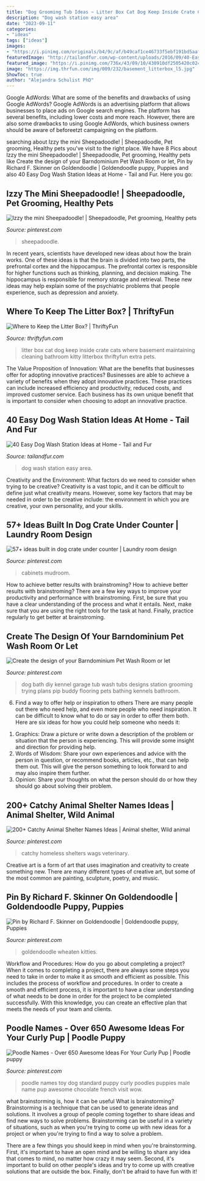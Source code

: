 ```yaml
---
title: "Dog Grooming Tub Ideas ~ Litter Box Cat Dog Keep Inside Crate Cats Where Basement Maintaining Cleaning Bathroom Kitty Litterbox Thriftyfun Extra Pets"
description: "Dog wash station easy area"
date: "2023-09-11"
categories:
- "ideas"
tags: ["ideas"]
images:
- "https://i.pinimg.com/originals/b4/9c/af/b49caf1ce46733f5ebf191bd5aaf24cc.jpg"
featuredImage: "http://tailandfur.com/wp-content/uploads/2016/09/40-Easy-Dog-Wash-Area-Ideas-20.jpg"
featured_image: "https://i.pinimg.com/736x/43/09/10/430910df2505420c0249eceaa2d0f524.jpg"
image: "https://img.thrfun.com/img/009/232/basement_litterbox_l5.jpg"
ShowToc: true
author: "Alejandra Schulist PhD"
---
```



Google AdWords: What are some of the benefits and drawbacks of using Google AdWords?
Google AdWords is an advertising platform that allows businesses to place ads on Google search engines. The platform has several benefits, including lower costs and more reach. However, there are also some drawbacks to using Google AdWords, which business owners should be aware of beforeetzt campaigning on the platform.

	

		
searching about Izzy the mini Sheepadoodle! | Sheepadoodle, Pet grooming, Healthy pets you've visit to the right place. We have 8 Pics about Izzy the mini Sheepadoodle! | Sheepadoodle, Pet grooming, Healthy pets like Create the design of your Barndominium Pet Wash Room or let, Pin by Richard F. Skinner on Goldendoodle | Goldendoodle puppy, Puppies and also 40 Easy Dog Wash Station Ideas at Home - Tail and Fur. Here you go:
		
    
## Izzy The Mini Sheepadoodle! | Sheepadoodle, Pet Grooming, Healthy Pets

<img loading=lazy src="https://i.pinimg.com/736x/ce/f3/1d/cef31dc671a5a1ae9dd4c9058caa78cb.jpg" onerror="this.onerror=null;this.src='https://tse4.mm.bing.net/th?id=OIP.3bq8_CZP0pRLGz2GoFzu8QHaHb&amp;pid=15.1';" alt="Izzy the mini Sheepadoodle! | Sheepadoodle, Pet grooming, Healthy pets">

_Source: pinterest.com_

>sheepadoodle. 

	

In recent years, scientists have developed new ideas about how the brain works. One of these ideas is that the brain is divided into two parts, the prefrontal cortex and the hippocampus. The prefrontal cortex is responsible for higher functions such as thinking, planning, and decision making. The hippocampus is responsible for memory storage and retrieval. These new ideas may help explain some of the psychiatric problems that people experience, such as depression and anxiety.

    
## Where To Keep The Litter Box? | ThriftyFun

<img loading=lazy src="https://img.thrfun.com/img/009/232/basement_litterbox_l5.jpg" onerror="this.onerror=null;this.src='https://tse1.mm.bing.net/th?id=OIP.LqLRTQts5n8umOroQL-fAAHaJ4&amp;pid=15.1';" alt="Where to Keep the Litter Box? | ThriftyFun">

_Source: thriftyfun.com_

>litter box cat dog keep inside crate cats where basement maintaining cleaning bathroom kitty litterbox thriftyfun extra pets. 

	

The Value Proposition of Innovation: What are the benefits that businesses offer for adopting innovative practices?
Businesses are able to achieve a variety of benefits when they adopt innovative practices. These practices can include increased efficiency and productivity, reduced costs, and improved customer service. Each business has its own unique benefit that is important to consider when choosing to adopt an innovative practice.

    
## 40 Easy Dog Wash Station Ideas At Home - Tail And Fur

<img loading=lazy src="http://tailandfur.com/wp-content/uploads/2016/09/40-Easy-Dog-Wash-Area-Ideas-20.jpg" onerror="this.onerror=null;this.src='https://tse4.mm.bing.net/th?id=OIP.-fWfzJCGIKcNyYDqEos-yQHaJ4&amp;pid=15.1';" alt="40 Easy Dog Wash Station Ideas at Home - Tail and Fur">

_Source: tailandfur.com_

>dog wash station easy area. 

	

Creativity and the Environment: What factors do we need to consider when trying to be creative?
Creativity is a vast topic, and it can be difficult to define just what creativity means. However, some key factors that may be needed in order to be creative include: the environment in which you are creative, your own personality, and your skills.

    
## 57+ Ideas Built In Dog Crate Under Counter | Laundry Room Design

<img loading=lazy src="https://i.pinimg.com/736x/22/6e/be/226ebe67e5d57277602ea4b55376c8a3.jpg" onerror="this.onerror=null;this.src='https://tse3.mm.bing.net/th?id=OIP.jEENPcsSVPBFqlNrmNTbnwAAAA&amp;pid=15.1';" alt="57+ ideas built in dog crate under counter | Laundry room design">

_Source: pinterest.com_

>cabinets mudroom. 

	

How to achieve better results with brainstroming?
How to achieve better results with brainstroming? There are a few key ways to improve your productivity and performance with brainstroming. First, be sure that you have a clear understanding of the process and what it entails. Next, make sure that you are using the right tools for the task at hand. Finally, practice regularly to get better at brainstroming.

    
## Create The Design Of Your Barndominium Pet Wash Room Or Let

<img loading=lazy src="https://i.pinimg.com/originals/b4/9c/af/b49caf1ce46733f5ebf191bd5aaf24cc.jpg" onerror="this.onerror=null;this.src='https://tse4.mm.bing.net/th?id=OIP.zxg9b4b8iOPGtAEmL7eQrQHaNJ&amp;pid=15.1';" alt="Create the design of your Barndominium Pet Wash Room or let">

_Source: pinterest.com_

>dog bath diy kennel garage tub wash tubs designs station grooming trying plans pip buddy flooring pets bathing kennels bathroom. 

	

6) Find a way to offer help or inspiration to others
There are many people out there who need help, and even more people who need inspiration. It can be difficult to know what to do or say in order to offer them both. Here are six ideas for how you could help someone who needs it: 
1. Graphics: Draw a picture or write down a description of the problem or situation that the person is experiencing. This will provide some insight and direction for providing help. 
2. Words of Wisdom: Share your own experiences and advice with the person in question, or recommend books, articles, etc., that can help them out. This will give the person something to look forward to and may also inspire them further. 
3. Opinion: Share your thoughts on what the person should do or how they should go about solving their problem.

    
## 200+ Catchy Animal Shelter Names Ideas | Animal Shelter, Wild Animal

<img loading=lazy src="https://i.pinimg.com/736x/bf/87/45/bf874540d429248e0859fa5c0059c365.jpg" onerror="this.onerror=null;this.src='https://tse4.mm.bing.net/th?id=OIP.-hWcrn8LTrZsRoldPGslywHaKQ&amp;pid=15.1';" alt="200+ Catchy Animal Shelter Names Ideas | Animal shelter, Wild animal">

_Source: pinterest.com_

>catchy homeless shelters wags veterinary. 

	

Creative art is a form of art that uses imagination and creativity to create something new. There are many different types of creative art, but some of the most common are painting, sculpture, poetry, and music.

    
## Pin By Richard F. Skinner On Goldendoodle | Goldendoodle Puppy, Puppies

<img loading=lazy src="https://i.pinimg.com/736x/be/dc/1e/bedc1e391e447d42bcda5234c020661f.jpg" onerror="this.onerror=null;this.src='https://tse4.mm.bing.net/th?id=OIP.35g7N7iS5rh3iKX_Kf2tEQHaJQ&amp;pid=15.1';" alt="Pin by Richard F. Skinner on Goldendoodle | Goldendoodle puppy, Puppies">

_Source: pinterest.com_

>goldendoodle wheaten kitties. 

	

Workflow and Procedures: How do you go about completing a project?
When it comes to completing a project, there are always some steps you need to take in order to make it as smooth and efficient as possible. This includes the process of workflow and procedures. In order to create a smooth and efficient process, it is important to have a clear understanding of what needs to be done in order for the project to be completed successfully. With this knowledge, you can create an effective plan that meets the needs of your team and clients.

    
## Poodle Names - Over 650 Awesome Ideas For Your Curly Pup | Poodle Puppy

<img loading=lazy src="https://i.pinimg.com/736x/43/09/10/430910df2505420c0249eceaa2d0f524.jpg" onerror="this.onerror=null;this.src='https://tse1.mm.bing.net/th?id=OIP.oYJKA3f8J_yjFsR8xiCfvwHaOS&amp;pid=15.1';" alt="Poodle Names - Over 650 Awesome Ideas For Your Curly Pup | Poodle puppy">

_Source: pinterest.com_

>poodle names toy dog standard puppy curly poodles puppies male name pup awesome chocolate french visit wow. 

	

what brainstorming is, how it can be useful
What is brainstorming?
Brainstorming is a technique that can be used to generate ideas and solutions. It involves a group of people coming together to share ideas and find new ways to solve problems. Brainstorming can be useful in a variety of situations, such as when you're trying to come up with new ideas for a project or when you're trying to find a way to solve a problem.

There are a few things you should keep in mind when you're brainstorming. First, it's important to have an open mind and be willing to share any idea that comes to mind, no matter how crazy it may seem. Second, it's important to build on other people's ideas and try to come up with creative solutions that are outside the box. Finally, don't be afraid to have fun with it!

